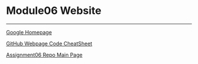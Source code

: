 # Module06 Website
---
[Google Homepage](https://www.google.com "Google's Homepage")

[GitHub Webpage Code CheatSheet](https://github.com/adam-p/markdown-here/wiki/Markdown-Cheatsheet)

[Assignment06 Repo Main Page](https://github.com/cbridge-uw/IntroToProg-Python-Mod06)
